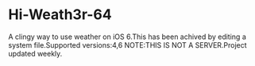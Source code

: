 # Hi-Weath3r-64
A clingy way to use weather on iOS 6.This has been achived by editing a system file.Supported versions:4,6 NOTE:THIS IS NOT A SERVER.Project updated weekly.
